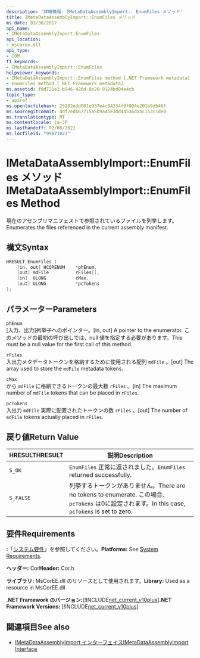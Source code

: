 ```yaml
---
description: '詳細情報: IMetaDataAssemblyImport:: EnumFiles メソッド'
title: IMetaDataAssemblyImport::EnumFiles メソッド
ms.date: 03/30/2017
api_name:
- IMetaDataAssemblyImport.EnumFiles
api_location:
- mscoree.dll
api_type:
- COM
f1_keywords:
- IMetaDataAssemblyImport::EnumFiles
helpviewer_keywords:
- IMetaDataAssemblyImport::EnumFiles method [.NET Framework metadata]
- EnumFiles method [.NET Framework metadata]
ms.assetid: f0d721e2-b946-426d-8e20-9124bd04e4cb
topic_type:
- apiref
ms.openlocfilehash: 25282edd081e937e4c84334f9f004e201b9db46f
ms.sourcegitcommit: ddf7edb67715a5b9a45e3dd44536dabc153c1de0
ms.translationtype: MT
ms.contentlocale: ja-JP
ms.lasthandoff: 02/06/2021
ms.locfileid: "99671023"
---
```

# <a name="imetadataassemblyimportenumfiles-method"></a><span data-ttu-id="13934-103">IMetaDataAssemblyImport::EnumFiles メソッド</span><span class="sxs-lookup"><span data-stu-id="13934-103">IMetaDataAssemblyImport::EnumFiles Method</span></span>

<span data-ttu-id="13934-104">現在のアセンブリマニフェストで参照されているファイルを列挙します。</span><span class="sxs-lookup"><span data-stu-id="13934-104">Enumerates the files referenced in the current assembly manifest.</span></span>  
  
## <a name="syntax"></a><span data-ttu-id="13934-105">構文</span><span class="sxs-lookup"><span data-stu-id="13934-105">Syntax</span></span>  
  
```cpp  
HRESULT EnumFiles (  
    [in, out] HCORENUM    *phEnum,
    [out] mdFile          rFiles[],
    [in]  ULONG           cMax,
    [out] ULONG           *pcTokens  
);  
```  
  
## <a name="parameters"></a><span data-ttu-id="13934-106">パラメーター</span><span class="sxs-lookup"><span data-stu-id="13934-106">Parameters</span></span>  

 `phEnum`  
 <span data-ttu-id="13934-107">[入力、出力]列挙子へのポインター。</span><span class="sxs-lookup"><span data-stu-id="13934-107">[in, out] A pointer to the enumerator.</span></span> <span data-ttu-id="13934-108">このメソッドの最初の呼び出しでは、null 値を指定する必要があります。</span><span class="sxs-lookup"><span data-stu-id="13934-108">This must be a null value for the first call of this method.</span></span>  
  
 `rFiles`  
 <span data-ttu-id="13934-109">入出力メタデータトークンを格納するために使用される配列 `mdFile` 。</span><span class="sxs-lookup"><span data-stu-id="13934-109">[out] The array used to store the `mdFile` metadata tokens.</span></span>  
  
 `cMax`  
 <span data-ttu-id="13934-110">から `mdFile` に格納できるトークンの最大数 `rFiles` 。</span><span class="sxs-lookup"><span data-stu-id="13934-110">[in] The maximum number of `mdFile` tokens that can be placed in `rFiles`.</span></span>  
  
 `pcTokens`  
 <span data-ttu-id="13934-111">入出力 `mdFile` 実際に配置されたトークンの数 `rFiles` 。</span><span class="sxs-lookup"><span data-stu-id="13934-111">[out] The number of `mdFile` tokens actually placed in `rFiles`.</span></span>  
  
## <a name="return-value"></a><span data-ttu-id="13934-112">戻り値</span><span class="sxs-lookup"><span data-stu-id="13934-112">Return Value</span></span>  
  
|<span data-ttu-id="13934-113">HRESULT</span><span class="sxs-lookup"><span data-stu-id="13934-113">HRESULT</span></span>|<span data-ttu-id="13934-114">説明</span><span class="sxs-lookup"><span data-stu-id="13934-114">Description</span></span>|  
|-------------|-----------------|  
|`S_OK`|<span data-ttu-id="13934-115">`EnumFiles` 正常に返されました。</span><span class="sxs-lookup"><span data-stu-id="13934-115">`EnumFiles` returned successfully.</span></span>|  
|`S_FALSE`|<span data-ttu-id="13934-116">列挙するトークンがありません。</span><span class="sxs-lookup"><span data-stu-id="13934-116">There are no tokens to enumerate.</span></span> <span data-ttu-id="13934-117">この場合、 `pcTokens` は0に設定されます。</span><span class="sxs-lookup"><span data-stu-id="13934-117">In this case, `pcTokens` is set to zero.</span></span>|  
  
## <a name="requirements"></a><span data-ttu-id="13934-118">要件</span><span class="sxs-lookup"><span data-stu-id="13934-118">Requirements</span></span>  

 <span data-ttu-id="13934-119">**:**「[システム要件](../../get-started/system-requirements.md)」を参照してください。</span><span class="sxs-lookup"><span data-stu-id="13934-119">**Platforms:** See [System Requirements](../../get-started/system-requirements.md).</span></span>  
  
 <span data-ttu-id="13934-120">**ヘッダー:** Cor</span><span class="sxs-lookup"><span data-stu-id="13934-120">**Header:** Cor.h</span></span>  
  
 <span data-ttu-id="13934-121">**ライブラリ:** MsCorEE.dll のリソースとして使用されます。</span><span class="sxs-lookup"><span data-stu-id="13934-121">**Library:** Used as a resource in MsCorEE.dll</span></span>  
  
 <span data-ttu-id="13934-122">**.NET Framework のバージョン:**[!INCLUDE[net_current_v10plus](../../../../includes/net-current-v10plus-md.md)]</span><span class="sxs-lookup"><span data-stu-id="13934-122">**.NET Framework Versions:** [!INCLUDE[net_current_v10plus](../../../../includes/net-current-v10plus-md.md)]</span></span>  
  
## <a name="see-also"></a><span data-ttu-id="13934-123">関連項目</span><span class="sxs-lookup"><span data-stu-id="13934-123">See also</span></span>

- [<span data-ttu-id="13934-124">IMetaDataAssemblyImport インターフェイス</span><span class="sxs-lookup"><span data-stu-id="13934-124">IMetaDataAssemblyImport Interface</span></span>](imetadataassemblyimport-interface.md)

